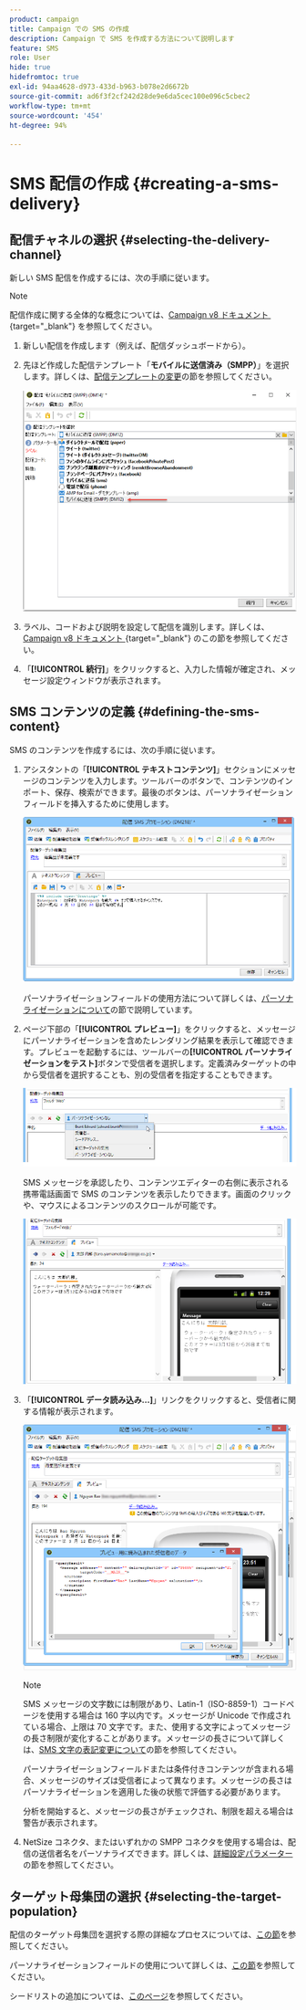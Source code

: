 ```yaml
---
product: campaign
title: Campaign での SMS の作成
description: Campaign で SMS を作成する方法について説明します
feature: SMS
role: User
hide: true
hidefromtoc: true
exl-id: 94aa4628-d973-433d-b963-b078e2d6672b
source-git-commit: ad6f3f2cf242d28de9e6da5cec100e096c5cbec2
workflow-type: tm+mt
source-wordcount: '454'
ht-degree: 94%

---
```


# SMS 配信の作成 {#creating-a-sms-delivery}

## 配信チャネルの選択 {#selecting-the-delivery-channel}

新しい SMS 配信を作成するには、次の手順に従います。

>[!NOTE]
>
>配信作成に関する全体的な概念については、[Campaign v8 ドキュメント &#x200B;](https://experienceleague.adobe.com/docs/campaign/campaign-v8/send/create-message.html?lang=ja){target="_blank"} を参照してください。

1. 新しい配信を作成します（例えば、配信ダッシュボードから）。
1. 先ほど作成した配信テンプレート「**モバイルに送信済み（SMPP）**」を選択します。詳しくは、[配信テンプレートの変更](sms-set-up.md#changing-the-delivery-template)の節を参照してください。

   ![](assets/s_user_mobile_wizard.png)

1. ラベル、コードおよび説明を設定して配信を識別します。詳しくは、[Campaign v8 ドキュメント &#x200B;](https://experienceleague.adobe.com/docs/campaign/campaign-v8/send/create-message.html?lang=ja#create-the-delivery){target="_blank"} のこの節を参照してください。
1. 「**[!UICONTROL 続行]**」をクリックすると、入力した情報が確定され、メッセージ設定ウィンドウが表示されます。

## SMS コンテンツの定義 {#defining-the-sms-content}

SMS のコンテンツを作成するには、次の手順に従います。

1. アシスタントの「**[!UICONTROL テキストコンテンツ]**」セクションにメッセージのコンテンツを入力します。ツールバーのボタンで、コンテンツのインポート、保存、検索ができます。最後のボタンは、パーソナライゼーションフィールドを挿入するために使用します。

   ![](assets/s_ncs_user_wizard_sms01_138.png)

   パーソナライゼーションフィールドの使用方法について詳しくは、[パーソナライゼーションについて](about-personalization.md)の節で説明しています。

1. ページ下部の「**[!UICONTROL プレビュー]**」をクリックすると、メッセージにパーソナライゼーションを含めたレンダリング結果を表示して確認できます。プレビューを起動するには、ツールバーの&#x200B;**[!UICONTROL パーソナライゼーションをテスト]**&#x200B;ボタンで受信者を選択します。定義済みターゲットの中から受信者を選択することも、別の受信者を指定することもできます。

   ![](assets/s_ncs_user_wizard_sms01_139.png)

   SMS メッセージを承認したり、コンテンツエディターの右側に表示される携帯電話画面で SMS のコンテンツを表示したりできます。画面のクリックや、マウスによるコンテンツのスクロールが可能です。

   ![](assets/s_ncs_user_wizard_sms01_140.png)

1. 「**[!UICONTROL データ読み込み...]**」リンクをクリックすると、受信者に関する情報が表示されます。

   ![](assets/s_user_mobile_wizard_sms_02.png)

   >[!NOTE]
   >
   >SMS メッセージの文字数には制限があり、Latin-1（ISO-8859-1）コードページを使用する場合は 160 字以内です。メッセージが Unicode で作成されている場合、上限は 70 文字です。また、使用する文字によってメッセージの長さ制限が変化することがあります。メッセージの長さについて詳しくは、[SMS 文字の表記変更について](#about-character-transliteration)の節を参照してください。
   >
   >パーソナライゼーションフィールドまたは条件付きコンテンツが含まれる場合、メッセージのサイズは受信者によって異なります。メッセージの長さはパーソナライゼーションを適用した後の状態で評価する必要があります。
   >
   >分析を開始すると、メッセージの長さがチェックされ、制限を超える場合は警告が表示されます。

1. NetSize コネクタ、またはいずれかの SMPP コネクタを使用する場合は、配信の送信者名をパーソナライズできます。詳しくは、[詳細設定パラメーター](#advanced-parameters)の節を参照してください。

## ターゲット母集団の選択 {#selecting-the-target-population}

配信のターゲット母集団を選択する際の詳細なプロセスについては、[この節](steps-defining-the-target-population.md)を参照してください。

パーソナライゼーションフィールドの使用について詳しくは、[この節](about-personalization.md)を参照してください。

シードリストの追加については、[このページ](about-seed-addresses.md)を参照してください。
